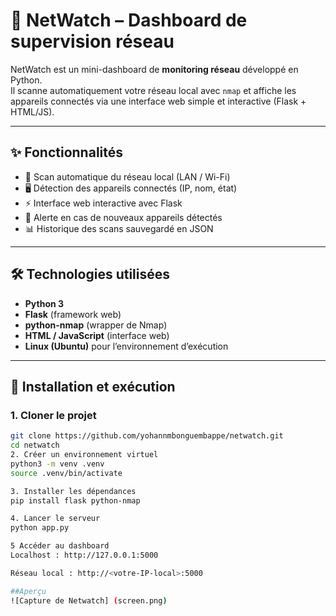 # 📡 NetWatch – Dashboard de supervision réseau

NetWatch est un mini-dashboard de **monitoring réseau** développé en Python.  
Il scanne automatiquement votre réseau local avec `nmap` et affiche les appareils connectés via une interface web simple et interactive (Flask + HTML/JS).  

---

## ✨ Fonctionnalités
- 🔎 Scan automatique du réseau local (LAN / Wi-Fi)  
- 🖥️ Détection des appareils connectés (IP, nom, état)  
- ⚡ Interface web interactive avec Flask  
- 🚨 Alerte en cas de nouveaux appareils détectés  
- 📊 Historique des scans sauvegardé en JSON  

---

## 🛠️ Technologies utilisées
- **Python 3**  
- **Flask** (framework web)  
- **python-nmap** (wrapper de Nmap)  
- **HTML / JavaScript** (interface web)  
- **Linux (Ubuntu)** pour l’environnement d’exécution  

---

## 🚀 Installation et exécution

### 1. Cloner le projet
```bash
git clone https://github.com/yohannmbonguembappe/netwatch.git
cd netwatch
2. Créer un environnement virtuel
python3 -m venv .venv
source .venv/bin/activate

3. Installer les dépendances
pip install flask python-nmap

4. Lancer le serveur
python app.py

5 Accéder au dashboard
Localhost : http://127.0.0.1:5000

Réseau local : http://<votre-IP-local>:5000

##Aperçu
![Capture de Netwatch] (screen.png)
